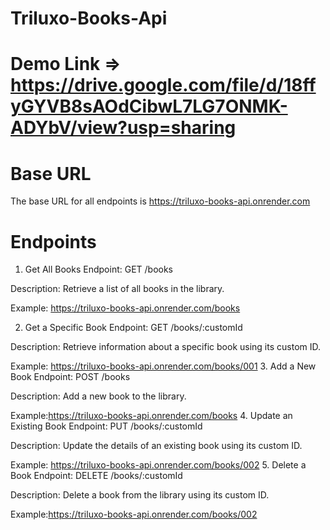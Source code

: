 # Triluxo-Books-Api

# Demo Link => https://drive.google.com/file/d/18ffyGYVB8sAOdCibwL7LG7ONMK-ADYbV/view?usp=sharing

# Base URL

The base URL for all endpoints is https://triluxo-books-api.onrender.com

# Endpoints

1. Get All Books
   Endpoint: GET /books

Description: Retrieve a list of all books in the library.

Example: https://triluxo-books-api.onrender.com/books

2. Get a Specific Book
   Endpoint: GET /books/:customId

Description: Retrieve information about a specific book using its custom ID.

Example: https://triluxo-books-api.onrender.com/books/001 3. Add a New Book
Endpoint: POST /books

Description: Add a new book to the library.

Example:https://triluxo-books-api.onrender.com/books 4. Update an Existing Book
Endpoint: PUT /books/:customId

Description: Update the details of an existing book using its custom ID.

Example: https://triluxo-books-api.onrender.com/books/002 5. Delete a Book
Endpoint: DELETE /books/:customId

Description: Delete a book from the library using its custom ID.

Example:https://triluxo-books-api.onrender.com/books/002
